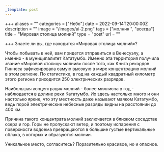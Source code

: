```yaml
---
_template: post
---
```



+++
aliases = ""
categories = ["Небо"]
date = 2022-09-14T20:00:00Z
description = ""
image = "/images/ai-2.png"
tags = ["молния ", "всегда"]
title = "Мировая столица молний"
type = "post"
url = ""

+++
Знаете ли вы, где находится «Мировая столица молний»?   
  
Чтобы побывать в ней, вам придется отправиться в Венесуэлу, а именно - в муниципалитет Кататумбо. Именно эта территория получила звание «Мировой столицы молний» после того, как Книга рекордов Гиннеса зафиксировала самую высокую в мире концентрацию молний в этом регионе. По статистике, в год на каждый квадратный километр этого региона приходится 250 электрических разрядов.   
  
Наибольшая концентрация молний - более миллиона в год - наблюдается в долине реки Кататумбо. Их здесь настолько много и они настолько яркие, что эту местность даже называют маяком Кататумбо, ведь порой электрические небесные разряды видны на расстоянии до 400 км.  
  
Причина такого концентрата молний заключается в близком соседстве озера и гор. Горы не пропускают ветер, и поэтому испарения с поверхности водоема превращаются в большие густые вертикальные облака, в которых и образуются молнии.  
  
Уникальное место, согласитесь? Поразительно красивое, но и опасное.
